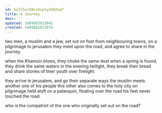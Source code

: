 ```yaml
---
id: bx2l5oi50su5vp1yo582oq7
title: A Journey
desc: ''
updated: 1689883923042
created: 1689881873974
---
```

two men, a muslim and a jew, set out on foot
from neighbouring towns, on a pilgrimage to jerusalem
they meet upon the road, and agree to share in the journey.

when the Khamsin blows, they choke the same dust
when a spring is found, they drink the same waters
in the evening twilight, they break their bread
and share stories of their youth over firelight.

they arrive in jerusalem, and go their separate ways
the muslim meets another one of his people
this other also comes to the holy city on pilgrimage
held aloft on a palanquin, floating over the road
his feet never touched the road.

who is the compatriot of the one who originally set out on the road?
